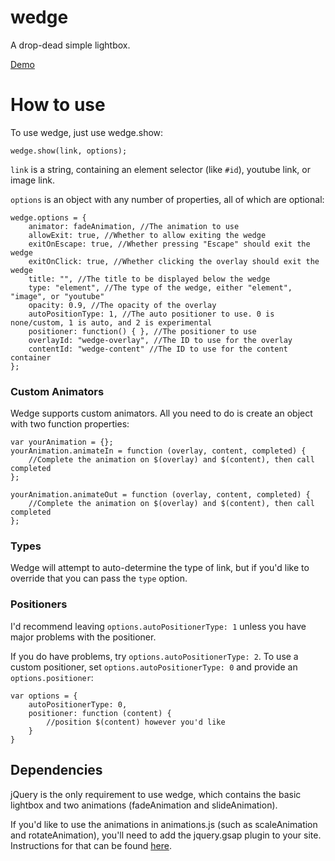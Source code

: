 wedge
=====
A drop-dead simple lightbox.

[Demo](http://matthewsot.github.com/wedge)

How to use
==========
To use wedge, just use wedge.show:

```
wedge.show(link, options);
```

``link`` is a string, containing an element selector (like ``#id``), youtube link, or image link.

```options``` is an object with any number of properties, all of which are optional:

```
wedge.options = {
    animator: fadeAnimation, //The animation to use
    allowExit: true, //Whether to allow exiting the wedge
    exitOnEscape: true, //Whether pressing "Escape" should exit the wedge
    exitOnClick: true, //Whether clicking the overlay should exit the wedge
    title: "", //The title to be displayed below the wedge
    type: "element", //The type of the wedge, either "element", "image", or "youtube"
    opacity: 0.9, //The opacity of the overlay
    autoPositionType: 1, //The auto positioner to use. 0 is none/custom, 1 is auto, and 2 is experimental
    positioner: function() { }, //The positioner to use
    overlayId: "wedge-overlay", //The ID to use for the overlay
    contentId: "wedge-content" //The ID to use for the content container
};
```

### Custom Animators
Wedge supports custom animators. All you need to do is create an object with two function properties:
```
var yourAnimation = {};
yourAnimation.animateIn = function (overlay, content, completed) {
    //Complete the animation on $(overlay) and $(content), then call completed
};

yourAnimation.animateOut = function (overlay, content, completed) {
    //Complete the animation on $(overlay) and $(content), then call completed
};
```

### Types
Wedge will attempt to auto-determine the type of link, but if you'd like to override that you can pass the ```type``` option.

### Positioners
I'd recommend leaving ``options.autoPositionerType: 1`` unless you have major problems with the positioner.

If you do have problems, try ``options.autoPositionerType: 2``. To use a custom positioner, set ``options.autoPositionerType: 0`` and provide an ``options.positioner``:

```
var options = {
    autoPositionerType: 0,
    positioner: function (content) {
        //position $(content) however you'd like
    }
}
```

## Dependencies
jQuery is the only requirement to use wedge, which contains the basic lightbox and two animations (fadeAnimation and slideAnimation). 

If you'd like to use the animations in animations.js (such as scaleAnimation and rotateAnimation), you'll need to add the jquery.gsap plugin to your site. Instructions for that can be found [here](http://www.greensock.com/jquery-gsap-plugin/).
